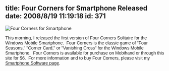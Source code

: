 title: Four Corners for Smartphone Released
date: 2008/8/19 11:19:18
id: 371
---
![Four Corners for Smartphone](/software/smartphone/fourcorners/FourCorners.jpg)

<font face="Arial">This morning, I released the first version of Four Corners Solitaire for the Windows Mobile Smartphone.  Four Corners is the classic game of "Four Seasons," "Corner Card," or "Vanishing Cross" for the Windows Mobile Smartphone.  Four Corners is available for purchase on Mobihand or through this site for $6.  For more information and to buy Four Corners, please visit my [Smartphone Software page](SmartphoneSoftware.aspx).</font>